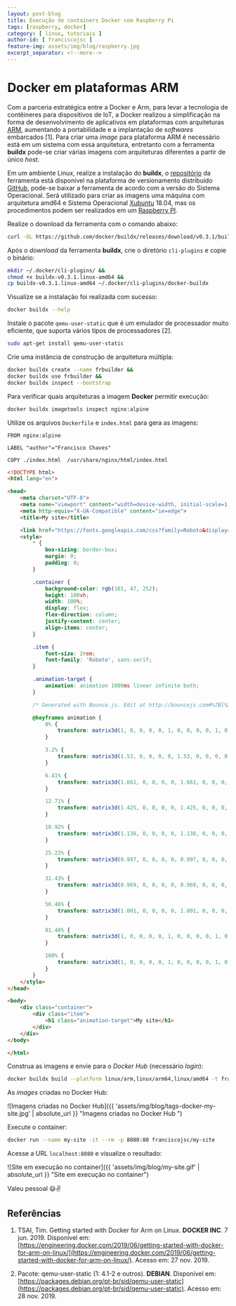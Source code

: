 ```yaml
---
layout: post-blog
title: Execução de containers Docker com Raspberry Pi
tags: [raspberry, docker]
category: [ linux, tutoriais ]
author-id: [ franciscojsc ]
feature-img: assets/img/blog/raspberry.jpg
excerpt_separator: <!--more-->
---
```


# Docker em plataformas ARM

Com a parceria estratégica entre a Docker e Arm, para levar a tecnologia de contêineres para dispositivos de IoT, a Docker realizou a simplificação na forma de desenvolvimento de aplicativos em plataformas com arquiteturas [ARM](https://canaltech.com.br/hardware/O-que-e-um-processador-ARM/), aumentando a portabilidade e a implantação de *softwares* embarcados [1]. Para criar uma *image* para plataforma ARM é necessário está em um sistema com essa arquitetura, entretanto com a ferramenta **buildx** pode-se criar várias imagens com arquiteturas diferentes a partir de único *host*.

Em um ambiente Linux, realize a instalação do **buildx**, o [repositório](https://github.com/docker/buildx/releases) da ferramenta está disponível na plataforma de versionamento distribuído [GitHub](https://github.com/), pode-se baixar  a ferramenta de acordo com a versão do Sistema Operacional. Será utilizado para criar as imagens uma máquina com arquitetura amd64 e Sistema Operacional [Xubuntu](https://xubuntu.org/) 18.04, mas os procedimentos podem ser realizados em um [Raspberry PI](https://www.raspberrypi.org/).

Realize o download da ferramenta com o comando abaixo:
```bash
curl -OL https://github.com/docker/buildx/releases/download/v0.3.1/buildx-v0.3.1.linux-amd64
```

Após o *download* da ferramenta **buildx**, crie o diretório `cli-plugins` e copie o binário:
```bash
mkdir ~/.docker/cli-plugins/ &&
chmod +x buildx-v0.3.1.linux-amd64 &&
cp buildx-v0.3.1.linux-amd64 ~/.docker/cli-plugins/docker-buildx
```

Visualize se a instalação foi realizada com sucesso:
```bash
docker buildx --help
```

Instale o pacote  `qemu-user-static` que  é um emulador de processador muito eficiente, que  suporta  vários tipos de processadores [2].
```bash
sudo apt-get install qemu-user-static
```

Crie uma instância de construção de arquitetura múltipla:
```bash
docker buildx create --name frbuilder &&
docker buildx use frbuilder &&
docker buildx inspect --bootstrap
```
Para verificar quais arquiteturas a imagem **Docker** permitir execução:
```bash
docker buildx imagetools inspect nginx:alpine
```
Utilize os arquivos `Dockerfile`  e `index.html` para gera as imagens:
```docker
FROM nginx:alpine

LABEL "author"="Francisco Chaves"

COPY ./index.html  /usr/share/nginx/html/index.html
```
```html
<!DOCTYPE html>
<html lang="en">

<head>
    <meta charset="UTF-8">
    <meta name="viewport" content="width=device-width, initial-scale=1.0">
    <meta http-equiv="X-UA-Compatible" content="ie=edge">
    <title>My site</title>

    <link href="https://fonts.googleapis.com/css?family=Roboto&display=swap" rel="stylesheet">
    <style>
        * {
            box-sizing: border-box;
            margin: 0;
            padding: 0;
        }

        .container {
            background-color: rgb(101, 47, 252);
            height: 100vh;
            width: 100%;
            display: flex;
            flex-direction: column;
            justify-content: center;
            align-items: center;
        }

        .item {
            font-size: 2rem;
            font-family: 'Roboto', sans-serif;
        }

        .animation-target {
            animation: animation 1000ms linear infinite both;
        }

        /* Generated with Bounce.js. Edit at http://bouncejs.com#%7Bl%3A1%2Cs%3A%5B%7BT%3A%22c%22%2Ce%3A%22s%22%2Cd%3A1000%2CD%3A0%2Cf%3A%7Bx%3A1%2Cy%3A1%7D%2Ct%3A%7Bx%3A3%2Cy%3A3%7D%2Cs%3A3%2Cb%3A4%7D%5D%7D */

        @keyframes animation {
            0% {
                transform: matrix3d(1, 0, 0, 0, 0, 1, 0, 0, 0, 0, 1, 0, 0, 0, 0, 1);
            }

            3.2% {
                transform: matrix3d(1.53, 0, 0, 0, 0, 1.53, 0, 0, 0, 0, 1, 0, 0, 0, 0, 1);
            }

            6.41% {
                transform: matrix3d(1.661, 0, 0, 0, 0, 1.661, 0, 0, 0, 0, 1, 0, 0, 0, 0, 1);
            }

            12.71% {
                transform: matrix3d(1.425, 0, 0, 0, 0, 1.425, 0, 0, 0, 0, 1, 0, 0, 0, 0, 1);
            }

            18.92% {
                transform: matrix3d(1.138, 0, 0, 0, 0, 1.138, 0, 0, 0, 0, 1, 0, 0, 0, 0, 1);
            }

            25.23% {
                transform: matrix3d(0.997, 0, 0, 0, 0, 0.997, 0, 0, 0, 0, 1, 0, 0, 0, 0, 1);
            }

            31.43% {
                transform: matrix3d(0.969, 0, 0, 0, 0, 0.969, 0, 0, 0, 0, 1, 0, 0, 0, 0, 1);
            }

            56.46% {
                transform: matrix3d(1.001, 0, 0, 0, 0, 1.001, 0, 0, 0, 0, 1, 0, 0, 0, 0, 1);
            }

            81.48% {
                transform: matrix3d(1, 0, 0, 0, 0, 1, 0, 0, 0, 0, 1, 0, 0, 0, 0, 1);
            }

            100% {
                transform: matrix3d(1, 0, 0, 0, 0, 1, 0, 0, 0, 0, 1, 0, 0, 0, 0, 1);
            }
        }
    </style>
</head>

<body>
    <div class="container">
        <div class="item">
            <h1 class="animation-target">My site</h1>
        </div>
    </div>
</body>

</html>
```
Construa as imagens e envie para o *Docker Hub* (necessário *login*):
```bash
docker buildx build --platform linux/arm,linux/arm64,linux/amd64 -t franciscojsc/my-site . --push
```
As *images* criadas no Docker Hub:

![Imagens criadas no Docker Hub]({{ 'assets/img/blog/tags-docker-my-site.jpg' | absolute_url }} "Imagens criadas no Docker Hub ")

Execute o container:
```bash
docker run --name my-site -it --rm -p 8080:80 franciscojsc/my-site
```
Acesse a URL `localhost:8080` e visualize o resultado:

![Site em execução no container]({{ 'assets/img/blog/my-site.gif' | absolute_url }} "Site em execução no container")

Valeu pessoal :smiley::v:

## Referências

1. TSAI, Tim. Getting started with Docker for Arm on Linux. **DOCKER INC**. 7 jun. 2019. Disponível em: [https://engineering.docker.com/2019/06/getting-started-with-docker-for-arm-on-linux/](https://engineering.docker.com/2019/06/getting-started-with-docker-for-arm-on-linux/). Acesso em: 27 nov. 2019.  

2. Pacote: qemu-user-static (1: 4.1-2 e outros). **DEBIAN**. Disponível em:  [https://packages.debian.org/pt-br/sid/qemu-user-static](https://packages.debian.org/pt-br/sid/qemu-user-static). Acesso em: 28 nov. 2019.    
